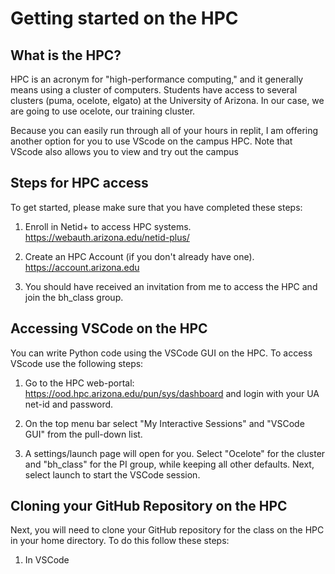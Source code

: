 # Getting started on the HPC

## What is the HPC?

HPC is an acronym for "high-performance computing," and it generally means using a cluster of computers. Students have access to several clusters (puma, ocelote, elgato) at the University of Arizona. In our case, we are going to use ocelote, our training cluster.

Because you can easily run through all of your hours in replit, I am offering another option for you to use VScode on the campus HPC. Note that VScode also allows you to view and try out the campus 

## Steps for HPC access

To get started, please make sure that you have completed these steps:

1. Enroll in Netid+ to access HPC systems. https://webauth.arizona.edu/netid-plus/

2. Create an HPC Account (if you don't already have one). https://account.arizona.edu

3. You should have received an invitation from me to access the HPC and join the bh_class group.

## Accessing VSCode on the HPC

You can write Python code using the VSCode GUI on the HPC. To access VScode use the following steps:

1. Go to the HPC web-portal: https://ood.hpc.arizona.edu/pun/sys/dashboard and login with your UA net-id and password. 

2. On the top menu bar select "My Interactive Sessions" and "VSCode GUI" from the pull-down list.

3. A settings/launch page will open for you. Select "Ocelote" for the cluster and "bh_class" for the PI group, while keeping all other defaults. Next, select launch to start the VSCode session.

## Cloning your GitHub Repository on the HPC

Next, you will need to clone your GitHub repository for the class on the HPC in your home directory. To do this follow these steps:

1. In VSCode

